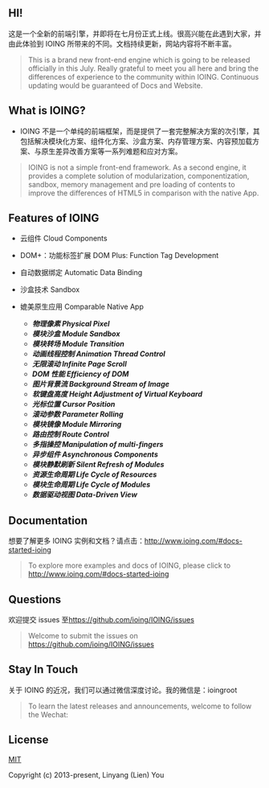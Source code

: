 ## HI!

这是一个全新的前端引擎，并即将在七月份正式上线。很高兴能在此遇到大家，并由此体验到 IOING 所带来的不同。文档持续更新，网站内容将不断丰富。
 
> This is a brand new front-end engine which is going to be released officially in this July.
Really grateful to meet you all here and bring the differences of experience to the community within IOING.
Continuous updating would be guaranteed of Docs and Website.

## What is IOING?
- IOING 不是一个单纯的前端框架，而是提供了一套完整解决方案的次引擎，其包括解决模块化方案、组件化方案、沙盒方案、内存管理方案、内容预加载方案、与原生差异改善方案等一系列难题和应对方案。

> IOING is not a simple front-end framework. 
As a second engine, it provides a complete solution of modularization, componentization, sandbox, memory management and pre loading of contents to improve the differences of HTML5 in comparison with the native App.

## Features of IOING
- 云组件 Cloud Components
- DOM+：功能标签扩展 DOM Plus: Function Tag Development
- 自动数据绑定 Automatic Data Binding
- 沙盒技术 Sandbox
- 媲美原生应用 Comparable Native App

  - ***物理像素 Physical Pixel***
  - ***模块沙盒 Module Sandbox***
  - ***模块转场 Module Transition***
  - ***动画线程控制 Animation Thread Control***
  - ***无限滚动 Infinite Page Scroll***
  - ***DOM 性能 Efficiency of DOM***
  - ***图片背景流 Background Stream of Image***
  - ***软键盘高度 Height Adjustment of Virtual Keyboard***
  - ***光标位置 Cursor Position***
  - ***滚动参数 Parameter Rolling***
  - ***模块镜像 Module Mirroring***
  - ***路由控制 Route Control***
  - ***多指操控 Manipulation of multi-fingers***
  - ***异步组件 Asynchronous Components***
  - ***模块静默刷新 Silent Refresh of Modules***
  - ***资源生命周期 Life Cycle of Resources***
  - ***模块生命周期 Life Cycle of Modules***
  - ***数据驱动视图 Data-Driven View***

## Documentation
想要了解更多 IOING 实例和文档？请点击：<http://www.ioing.com/#docs-started-ioing>

> To explore more examples and docs of IOING, please click to <http://www.ioing.com/#docs-started-ioing>

## Questions
欢迎提交 issues 至<https://github.com/ioing/IOING/issues>

> Welcome to submit the issues on <https://github.com/ioing/IOING/issues>

## Stay In Touch
关于 IOING 的近况，我们可以通过微信深度讨论。我的微信是：ioingroot

> To learn the latest releases and announcements, welcome to follow the Wechat: 

## License

[MIT](http://opensource.org/licenses/MIT)

Copyright (c) 2013-present, Linyang (Lien) You
